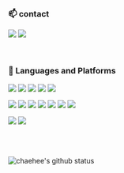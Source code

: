 ### 📫 contact
<p>
  <a href="mailto:60cogml@gmail.com" target="_blank"><img src="https://img.shields.io/badge/60cogml@gmail.com-EA4335?style=flat-square&logo=Gmail&logoColor=white"/></a>
  <a href="https://blog.naver.com/60cogml" target="_blank"><img src="https://img.shields.io/badge/blog-03C75A?style=flat-square&logo=Naver&logoColor=white"/></a>
</p>

<br>

### 🤖 Languages and Platforms
<p>
  <img src="https://img.shields.io/badge/Tensorflow-FF6F00?style=flat-square&logo=Tensorflow&logoColor=white"/>
  <img src="https://img.shields.io/badge/OpenCV-5C3EE8?style=flat-square&logo=OpenCV&logoColor=white"/>
  <img src="https://img.shields.io/badge/PyTorch-EE4C2C?style=flat-square&logo=PyTorch&logoColor=white"/>
  <img src="https://img.shields.io/badge/Android-3DDC84?style=flat-square&logo=Android&logoColor=white"/>
  <img src="https://img.shields.io/badge/Django-092E20?style=flat-square&logo=Django&logoColor=white"/>
</p>


<p>
  <img src="https://img.shields.io/badge/Python-3776AB?style=flat-square&logo=Python&logoColor=white"/>
  <img src="https://img.shields.io/badge/Java-007396?style=flat-square&logo=Java&logoColor=white"/>
  <img src="https://img.shields.io/badge/Linux-FCC624?style=flat-square&logo=Linux&logoColor=white"/>
  <img src="https://img.shields.io/badge/C-A8B9CC?style=flat-square&logo=C&logoColor=white"/>
  <img src="https://img.shields.io/badge/HTML5-E34F26?style=flat-square&logo=HTML5&logoColor=white"/>
  <img src="https://img.shields.io/badge/CSS3-1572B6?style=flat-square&logo=CSS3&logoColor=white"/>
  <img src="https://img.shields.io/badge/JavaScript-F7DF1E?style=flat-square&logo=JavaScript&logoColor=white"/>
</p>

<p>
 <img src="https://img.shields.io/badge/JiraSoftware-0052CC?style=flat-square&logo=Jira&logoColor=white"/>
 <img src="https://img.shields.io/badge/GitHub-181717?style=flat-square&logo=GitHub&logoColor=white"/>
</p>

<br>
<br>

![chaehee's github status](https://github-readme-stats.vercel.app/api?username=chaeheejo&show_icons=true&theme=default)
